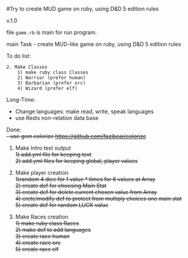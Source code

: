 #Try to create MUD game on ruby, using D&amp;D 5 edition rules

v.1.0

file `game.rb` is main for run program.
 
main Task - create MUD-like game on ruby, using D&D 5 edition rules

To do list:

```
2. Make Classes 
    1) make ruby class Classes
    2) Warrior (prefer human)
    3) Barbarian (prefer orc)
    4) Wizard (prefer elf)
```

Long-Time:
- Change languages: make read, write, speak languages
- use Redis non-relation data base


Done:<br>
~~- use gem colorize https://github.com/fazibear/colorize~~
1. Make Intro text output <br>
        ~~1) add.yml file for keeping text~~ <br>
        ~~2) add.yml files for keeping global, player values~~ <br>


2. Make player creation <br>
        ~~1)random 4 dice for 1 value * times for 6 values at Array~~ <br>
        ~~2) create def for choosing Main Stat~~ <br>
        ~~3) create def for delete current chosen value from Array~~ <br>
        ~~4) crete/modify def to protect from multiply choices one main stat~~ <br>
        ~~5) create def for random LUCK value~~ <br>

3. Make Races creation <br>
        ~~1) make ruby class Races~~ <br>
        ~~2) make def to add languages~~ <br>
        ~~3) create race human~~ <br>
        ~~4) create race orc~~ <br>
        ~~5) create race elf~~ <br>